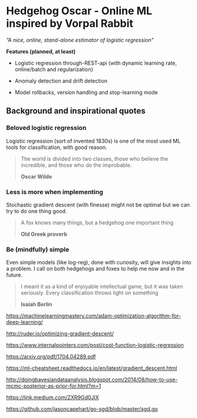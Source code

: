 # Hedgehog Oscar - Online ML inspired by Vorpal Rabbit

*”A nice, online, stand-alone estimator of logistic regression”*

**Features (planned, at least)**

- Logistic regression through-REST-api (with dynamic learning rate, online/batch and regularization)

- Anomaly detection and drift detection 

- Model rollbacks, version handling and stop-learning mode





## Background and inspirational quotes

### Beloved logistic regression
Logistic regression (sort of invented 1830s) is one of the most used ML tools for classification, with good reason.


> The world is divided into two classes, those who believe the incredible, and those who do the improbable.
>
> **Oscar Wilde**

### Less is more when implementing

Stochastic gradient descent (with finesse) might not be optimal but
we can try to do one thing good.

> A fox knows many things, but a hedgehog one important thing
>
> **Old Greek proverb**


### Be (mindfully) simple

Even simple models (like log-reg), done with curiosity, will give insights into a problem. I call on both hedgehogs and foxes to help me now and in the future.

> I meant it as a kind of enjoyable intellectual game, but it was taken seriously. Every classification throws light on something
>
> **Isaiah Berlin**


https://machinelearningmastery.com/adam-optimization-algorithm-for-deep-learning/


http://ruder.io/optimizing-gradient-descent/


https://www.internalpointers.com/post/cost-function-logistic-regression

https://arxiv.org/pdf/1704.04289.pdf

https://ml-cheatsheet.readthedocs.io/en/latest/gradient_descent.html

http://doingbayesiandataanalysis.blogspot.com/2014/08/how-to-use-mcmc-posterior-as-prior-for.html?m=1

https://link.medium.com/ZXR9Gd0JlX

https://github.com/jasoncapehart/go-sgd/blob/master/sgd.go
